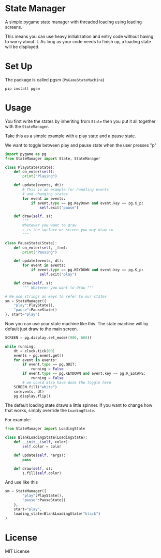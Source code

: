 # State Manager

A simple pygame state manager with threaded loading using loading screens. 

This means you can use heavy initialization and entry code without having to worry about it. As long as your code needs to finish up, a loading state will be displayed. 

# Set Up

The package is called pgsm (`PyGameStateMachine`)

```
pip install pgsm
```

# Usage

You first write the states by inheriting from `State` then you put it all together with the `StateManager`.

Take this as a simple example with a play state and a pause state.

We want to toggle between play and pause state when the user presses "p"

```py
import pygame as pg
from StateManager import State, StateManager

class PlayState(State):
    def on_enter(self):
        print("Playing")

    def update(events, dt):
        # This is an example for handling events
        # and changing states
        for event in events:
            if event.type == pg.KeyDown and event.key == pg.K_p:
                self.exit("pause")

    def draw(self, s):
        """ 
        Whatever you want to draw 
        s is the surface or screen you may draw to
        """

class PauseState(State):
    def on_enter(self, _frm):
        print("Pausing")

    def update(events, dt):
        for event in events:
            if event.type == pg.KEYDOWN and event.key == pg.K_p:
                self.exit("play")

    def draw(self, s):
        """ Whatever you want to draw """

# We use strings as keys to refer to our states
sm = StateManager({
    "play":PlayState(),
    "pause":PauseState()
}, start="play")
```

Now you can use your state machine like this.
The state machine will by default just draw to the main screen. 

```py
SCREEN = pg.display.set_mode((900, 600))

while running:
    dt = clock.tick(60)
    events = pg.event.get()
    for event in events:
        if event.type == pg.QUIT:
            running = False
        if event.type == pg.KEYDOWN and event.key == pg.K_ESCAPE:
            running = False
        # we could also have done the toggle here
    SCREEN.fill("white")
    sm(events, dt)
    pg.display.flip()
```

The default loading state draws a little spinner. If you want to change how that works, simply override the `LoadingState`.

For example:

```py
from StateManager import LoadingState

class BlankLoadingState(LoadingState):
    def __init__(self, color):
        self.color = color

    def update(self, *args):
        pass

    def draw(self, s):
        s.fill(self.color)
```

And use like this

```py
sm = StateManager({
        "play":PlayState(),
        "pause":PauseState()
    }, 
    start="play", 
    loading_state=BlankLoadingState("black")
)
```

# License

MIT License